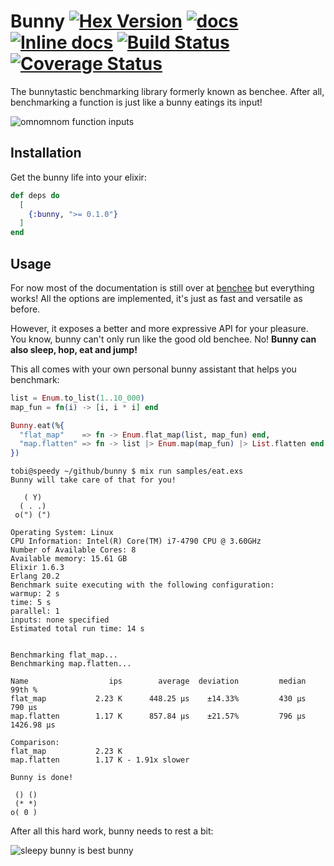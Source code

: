# Bunny [![Hex Version](https://img.shields.io/hexpm/v/bunny.svg)](https://hex.pm/packages/benchee) [![docs](https://img.shields.io/badge/docs-hexpm-blue.svg)](https://hexdocs.pm/benchee/) [![Inline docs](http://inch-ci.org/github/PragTob/benchee.svg)](http://inch-ci.org/github/PragTob/benchee) [![Build Status](https://travis-ci.org/PragTob/benchee.svg?branch=master)](https://travis-ci.org/PragTob/benchee) [![Coverage Status](https://coveralls.io/repos/github/PragTob/benchee/badge.svg?branch=master)](https://coveralls.io/github/PragTob/benchee?branch=master)

The bunnytastic benchmarking library formerly known as benchee. After all, benchmarking a function is just like a bunny eatings its input!

![omnomnom function inputs](https://lh3.googleusercontent.com/7Z2UBCfOjulrMLByoeoz4Emx4nRJckZ_2QAb6Bl_meZUAuhLi9iL60S9lWOlLNe24W_-Zhe9GJP6Zkeyn_NoCa4g82W_HcEGQlN7qop4SYvr-3N-ivdc-sMLemub2Zn9F9qPpkzRgolk_M8-_umZHqgNvizC093ocbFpTEHz2o6Gz_wGukgagU2ZCNbWFmzrwcvkiUwoxzy4fMTMMtsz9dVAAGRHrAVNZgQk-y00bOpe-sqwymF9A2bbA4dq5ZaW6o9xLAA5Yib-YYNqN-8c47jG_3HXOeZE-L-z82vJXnjoIII4KxKKHT4-KtWSPEWEhFGwUwxZx4p65OYvzap46R5ousxoiA5_9tZA5Uis9mNnYewMsMzNMXOXWOjRiTFY9nIBYcmtLIBUMRdAhnMyriALKP5dNT6Kozg-b45AGP282rUuQZEpyGOgaUbL-z6clz8MlLt_n8_MVpNNHxzjaTALz3Emb3znJkQdI76KmExPlLYuUhlPkxzlwTF34Boc2bdBdqSx21V1X2bqDwh6oZzD7aoYjFPbRbzbe7lF4C33MryNfUSuypFLM-mro8XcTAoUygfRXsJxhc2U_c92a2qRM7qFTVJ9aF31-sai_OTPgOiGK7w0Smc0SjlHIK3MMgRy1IpcS0oSjv74i-BKaD0A9AuxfgMC=w1017-h763-no)

## Installation

Get the bunny life into your elixir:

```elixir
def deps do
  [
    {:bunny, ">= 0.1.0"}
  ]
end
```

## Usage

For now most of the documentation is still over at [benchee](https://github.com/PragTob/benchee) but everything works! All the options are implemented, it's just as fast and versatile as before.

However, it exposes a better and more expressive API for your pleasure. You know, bunny can't only run like the good old benchee. No! **Bunny can also sleep, hop, eat and jump!**

This all comes with your own personal bunny assistant that helps you benchmark:

```elixir
list = Enum.to_list(1..10_000)
map_fun = fn(i) -> [i, i * i] end

Bunny.eat(%{
  "flat_map"    => fn -> Enum.flat_map(list, map_fun) end,
  "map.flatten" => fn -> list |> Enum.map(map_fun) |> List.flatten end
})
```

```
tobi@speedy ~/github/bunny $ mix run samples/eat.exs 
Bunny will take care of that for you!

   ( Y)
  ( . .)
 o(") (")

Operating System: Linux
CPU Information: Intel(R) Core(TM) i7-4790 CPU @ 3.60GHz
Number of Available Cores: 8
Available memory: 15.61 GB
Elixir 1.6.3
Erlang 20.2
Benchmark suite executing with the following configuration:
warmup: 2 s
time: 5 s
parallel: 1
inputs: none specified
Estimated total run time: 14 s


Benchmarking flat_map...
Benchmarking map.flatten...

Name                  ips        average  deviation         median         99th %
flat_map           2.23 K      448.25 μs    ±14.33%         430 μs         790 μs
map.flatten        1.17 K      857.84 μs    ±21.57%         796 μs     1426.98 μs

Comparison: 
flat_map           2.23 K
map.flatten        1.17 K - 1.91x slower

Bunny is done!

 () ()
 (* *)
o( 0 )
```

After all this hard work, bunny needs to rest a bit:

![sleepy bunny is best bunny](https://lh3.googleusercontent.com/EaJ5k2J87wFLKcpZzsNfWu5vLCS9PdxAdMqK3BqDHdJimxP7L_tlmZvF3EoKTBY45YlrUeMjvs3xlkZ8NmJaUFznB8TOEOmYycz106X1LzOyXh2TiKldkoR3k1fs0sbMwxx30hbTz3V-Leayr3UmYY06jrhBbCDf7t0Rz2dwJ5FWi0xuc7skW1i8koYF5yiG_JUEtecIo7VBV8cG_nlhcmr2uyPR6dGRtUWC6RA9LumBhsODXQMmb2kR7iYexHEn_Z3Di2yo0OdzsvSniFpF1_4LvJlOksKDK6oL1sKOumuMVjkw2obdAAHpfi23msoz901p6DxZ1p6zMIZu9dIQrQMyNe4FMkGtHA5UHhDPJKwRSx1C0SyZFlIHmlRCexj0CFVdY95pfb8bkGVGz2W6WgciqkJ2lHu3VaPFAe7su88bdbf3IvLkEQJ0bkUjlyDVlFrvsSO4iMgGUMHKt2xmvGwr6KKGA8J9sWCOoQqTPf8aT7OJjdwct9rHn3daB6heXt57W8UEq0ttQ3iZVtNa4DPMLaAIK3sbw3NrCTUrde1Yhr0FKIo224qNmWQb5ZSLQXchUbZBqJNdsBNoNOkLIPg9Vh8KYZ4i3gBzSEarQ6NP4aKKGaEA1WqMMvV40Z8lp7lpeFJmf_vGqWY9tNE57W0pyBX4P68c=w972-h730-no)
